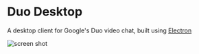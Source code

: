 # Duo Desktop
A desktop client for Google's Duo video chat, built using [Electron](https://electronjs.org/)

![screen shot](images/duo.png)

